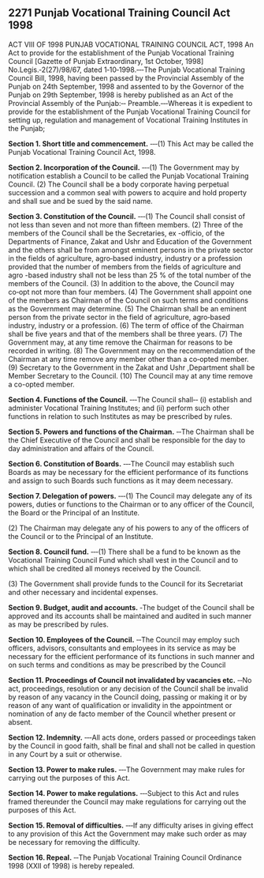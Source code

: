 ## 2271 Punjab Vocational Training Council Act 1998
ACT VIII OF 1998
PUNJAB VOCATIONAL TRAINING COUNCIL ACT, 1998
An Act to provide for the establishment of the Punjab Vocational Training Council
[Gazette of Punjab Extraordinary, 1st October, 1998]
No.Legis.‑2(27)/98/67, dated 1‑10‑1998.‑‑‑The Punjab Vocational Training Council Bill, 1998, having been passed by the Provincial Assembly of the Punjab on 24th September, 1998 and assented to by the Governor of the
Punjab on 29th September, 1998 is hereby published as an Act of the Provincial Assembly of the Punjab:‑‑
Preamble.‑‑‑Whereas it is expedient to provide for the establishment of the Punjab Vocational Training Council for setting up, regulation and management of Vocational Training Institutes in the Punjab;

**Section 1. Short title and commencement.**
‑‑‑(1) This Act may be called the Punjab Vocational Training Council Act, 1998.

**Section 2. Incorporation of the Council.**
‑‑‑(1) The Government may by notification establish a Council to be called the Punjab Vocational Training Council.
   (2) The Council shall be a body corporate having perpetual succession and a common seal with powers to acquire and hold property and shall sue and be sued by the said name.

**Section 3. Constitution of the Council.**
    ‑‑‑(1) The Council shall consist of not less than seven and not more than fifteen members.
(2) Three of the members of the Council shall be the Secretaries, ex -officio, of the Departments of Finance, Zakat and Ushr and Education of the Government and the others shall be from amongst eminent persons in the private sector in the fields of agriculture, agro‑based industry, industry or a profession provided that the number of members from the fields of agriculture and agro -based industry shall not be less than 25 % of the total number of the members of the Council.
(3) In addition to the above, the Council may co‑opt not more than four members.
(4) The Government shall appoint one of the members as Chairman of the Council on such terms and conditions as the Government may determine.
(5) The Chairman shall be an eminent person from the private sector in the field of agriculture, agro‑based industry, industry or a profession.
(6) The term of office of the Chairman shall be five years and that of the members shall be three years.
(7) The Government may, at any time remove the Chairman for reasons to be recorded in writing.
(8) The Government may on the recommendation of the Chairman at any time remove any member other than a co‑opted member.
(9) Secretary to the Government in the Zakat and Ushr ,Department shall be Member Secretary to the Council.
(10) The Council may at any time remove a co-opted member.

**Section 4. Functions of the Council.**
    ‑‑‑The Council shall‑‑
(i) establish and administer Vocational Training Institutes; and
(ii) perform such other functions in relation to such Institutes as may be prescribed by rules.

**Section 5. Powers and functions of the Chairman.**
      ‑‑The Chairman shall be the Chief Executive of the Council and shall be responsible for the day to day administration and affairs of the Council.

**Section 6. Constitution of Boards.**
‑‑‑The Council may establish such Boards as may be necessary for the efficient performance of its functions and assign to such Boards such functions as it may deem necessary.

**Section 7. Delegation of powers.**
    ‑‑‑(1) The Council may delegate any of its powers, duties or functions to the Chairman or to any officer of the Council, the Board or the Principal of an Institute.

(2) The Chairman may delegate any of his powers to any of the officers of the Council or to the Principal of an Institute.

**Section 8. Council fund.**
      ‑‑‑(1) There shall be a fund to be known as the Vocational Training Council Fund which shall vest in the Council and to which shall be credited all moneys received by the Council.

(3) The Government shall provide funds to the Council for its Secretariat and other necessary and incidental expenses.

**Section 9. Budget, audit and accounts.**
    ‑The budget of the Council shall be approved and its accounts shall be maintained and audited in such manner as may be prescribed by rules.

**Section 10. Employees of the Council.**
‑‑The Council may employ such officers, advisors, consultants and employees in its service as may be necessary for the efficient performance of its functions in such manner and on such terms and conditions as may be prescribed by the Council

**Section 11. Proceedings of Council not invalidated by vacancies etc.**
‑‑No act, proceedings, resolution or any decision of the Council shall be invalid by reason of any vacancy in the Council doing, passing or making it or by reason of any want of qualification or invalidity in the appointment or nomination of any de facto member of the Council whether present or absent.

**Section 12. Indemnity.**
    ‑‑‑All acts done, orders passed or proceedings taken by the Council in good faith, shall be final and shall not be called in question in any Court by a suit or otherwise.

**Section 13. Power to make rules.**
‑‑‑The Government may make rules for carrying out the purposes of this Act.

**Section 14. Power to make regulations.**
‑‑‑Subject to this Act and rules framed thereunder the Council may make regulations for carrying out the purposes of this Act.

**Section 15. Removal of difficulties.**
‑‑‑If any difficulty arises in giving effect to any provision of this Act the Government may make such order as may be necessary for removing the difficulty.

**Section 16. Repeal.**
‑‑The Punjab Vocational Training Council Ordinance 1998 (XXII of 1998) is hereby repealed.

